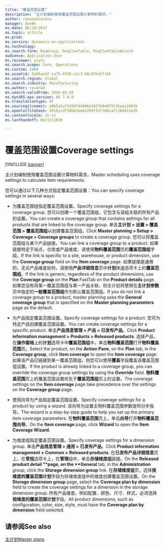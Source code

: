 ```yaml
---
title: "覆盖范围设置"
description: "主计划编制使用覆盖范围设置计算物料需求。"
author: roxanadiaconu
manager: AnnBe
ms.date: 06/20/2017
ms.topic: article
ms.prod: 
ms.service: dynamics-ax-applications
ms.technology: 
ms.search.form: ReqGroup, ReqItemTable, ReqItemTableWizard
audience: Application User
ms.reviewer: yuyus
ms.search.scope: Core, Operations
ms.custom: 2494
ms.assetid: 5a95ae4f-ca75-47d9-a1c3-68c97b42f166
ms.search.region: Global
ms.search.industry: Manufacturing
ms.author: roxanad
ms.search.validFrom: 2016-02-28
ms.dyn365.ops.version: AX 7.0.0
ms.translationtype: HT
ms.sourcegitcommit: a8b5a5af5108744406a3d2fb84d7151baea2481b
ms.openlocfilehash: 591b1cd739bb3be61299f33f180ca7c264d21a35
ms.contentlocale: zh-cn
ms.lasthandoff: 04/13/2018

---
```


# <a name="coverage-settings"></a><span data-ttu-id="30495-103">覆盖范围设置</span><span class="sxs-lookup"><span data-stu-id="30495-103">Coverage settings</span></span>

[!INCLUDE [banner](../includes/banner.md)]

<span data-ttu-id="30495-104">主计划编制使用覆盖范围设置计算物料需求。</span><span class="sxs-lookup"><span data-stu-id="30495-104">Master scheduling uses coverage settings to calculate item requirements.</span></span> 

<span data-ttu-id="30495-105">您可以通过以下几种方式指定覆盖范围设置：</span><span class="sxs-lookup"><span data-stu-id="30495-105">You can specify coverage settings in several ways:</span></span>

-   <span data-ttu-id="30495-106">为覆盖范围组指定覆盖范围设置。</span><span class="sxs-lookup"><span data-stu-id="30495-106">Specify coverage settings for a coverage group.</span></span> <span data-ttu-id="30495-107">您可以创建一个覆盖范围组，它包含与该组关联的所有产品的设置。</span><span class="sxs-lookup"><span data-stu-id="30495-107">You can create a coverage group that contains settings for all products that are linked to the coverage group.</span></span> <span data-ttu-id="30495-108">单击**主计划 &gt; 设置 &gt; 覆盖范围 &gt; 覆盖范围组**以创建覆盖范围组。</span><span class="sxs-lookup"><span data-stu-id="30495-108">Click **Master planning &gt; Setup &gt; Coverage &gt; Coverage groups** to create a coverage group.</span></span> <span data-ttu-id="30495-109">您可以将覆盖范围组与某个产品链接。</span><span class="sxs-lookup"><span data-stu-id="30495-109">You can link a coverage group to a product.</span></span> <span data-ttu-id="30495-110">如果链接特定于站点、仓库或产品维度，请使用**物料覆盖范围**页的**覆盖范围组**字段。</span><span class="sxs-lookup"><span data-stu-id="30495-110">If the link is specific to a site, warehouse, or product dimension, use the **Coverage group** field on the **Item coverage** page.</span></span> <span data-ttu-id="30495-111">如果链接是通用的，无论产品维度如何，请使用**产品详细信息**页中**计划**快速选项卡上的**覆盖范围组**。</span><span class="sxs-lookup"><span data-stu-id="30495-111">If the link is generic, regardless of the product dimensions, use the **Coverage group** on the **Plan** FastTab on the **Product details** page.</span></span> <span data-ttu-id="30495-112">如果您没有将某一覆盖范围组与某一产品关联，则主计划将使用在**主计划参数**页中指定的**一般覆盖范围组**作为默认覆盖范围组。</span><span class="sxs-lookup"><span data-stu-id="30495-112">If you do not link a coverage group to a product, master planning uses the **General coverage group** that is specified on the **Master planning parameters** page as the default.</span></span>

-   <span data-ttu-id="30495-113">为产品指定覆盖范围设置。</span><span class="sxs-lookup"><span data-stu-id="30495-113">Specify coverage settings for a product.</span></span> <span data-ttu-id="30495-114">您可为特定产品创建覆盖范围设置。</span><span class="sxs-lookup"><span data-stu-id="30495-114">You can create coverage settings for a specific product.</span></span> <span data-ttu-id="30495-115">单击**产品信息管理 &gt; 产品 &gt; 已发布产品**。</span><span class="sxs-lookup"><span data-stu-id="30495-115">Click **Product information management &gt; Products &gt; Released products**.</span></span> <span data-ttu-id="30495-116">选择产品，在**操作窗格**上的**计划**选项卡中**覆盖范围组**中，单击**物料覆盖范围**打开**物料覆盖范围**页。</span><span class="sxs-lookup"><span data-stu-id="30495-116">Select the product, on the **Action Pane**, on the **Plan** tab, in the **Coverage group**, click **Item coverage** to open the **Item coverage** page.</span></span> <span data-ttu-id="30495-117">如果该产品已链接到某一覆盖范围组，则您可以使用**覆盖**字段覆盖该覆盖范围组设置。</span><span class="sxs-lookup"><span data-stu-id="30495-117">If the product is already linked to a coverage group, you can override the coverage group settings by using the **Override** field.</span></span> <span data-ttu-id="30495-118">**物料覆盖范围**页上的覆盖范围设置优先于**覆盖范围组**页上的设置。</span><span class="sxs-lookup"><span data-stu-id="30495-118">The coverage settings on the **Item coverage** page take precedence over the settings on the **Coverage group** page.</span></span>

<!-- -->

-   <span data-ttu-id="30495-119">使用向导为产品指定覆盖范围设置。</span><span class="sxs-lookup"><span data-stu-id="30495-119">Specify coverage settings for a product by using a wizard.</span></span> <span data-ttu-id="30495-120">该向导为设置主物料覆盖范围参数提供分步指导。</span><span class="sxs-lookup"><span data-stu-id="30495-120">The wizard is a step-by-step guide to help you set up the primary item coverage parameters.</span></span> <span data-ttu-id="30495-121">在**物料覆盖范围**页上，单击**向导**打开**物料覆盖范围向导**。</span><span class="sxs-lookup"><span data-stu-id="30495-121">On the **Item coverage** page, click **Wizard** to open the **Item Coverage Wizard**.</span></span>

<!-- -->

- <span data-ttu-id="30495-122">为维度组指定覆盖范围设置。</span><span class="sxs-lookup"><span data-stu-id="30495-122">Specify coverage settings for a dimension group.</span></span> <span data-ttu-id="30495-123">单击<strong>产品信息管理 &gt; 通用 &gt; 已发布产品</strong>。</span><span class="sxs-lookup"><span data-stu-id="30495-123">Click <strong>Product information management &gt; Common &gt; Released products</strong>.</span></span> <span data-ttu-id="30495-124">在<strong>已发布产品详细信息</strong>页上，在**常规**选项卡上，在<strong>管理</strong>组中，单击<strong>存储维度组</strong>链接。</span><span class="sxs-lookup"><span data-stu-id="30495-124">On the <strong>Released product detail **page, on the **General</strong> tab, in the <strong>Administration</strong> group, click the <strong>Storage dimension group</strong> link.</span></span> <span data-ttu-id="30495-125">在<strong>存储维度组</strong>页，选择<strong>按维度的覆盖范围计划</strong>字段为存储维度组中的维度创建覆盖范围设置。</span><span class="sxs-lookup"><span data-stu-id="30495-125">On the <strong>Storage dimension group</strong> page, select the <strong>Coverage plan by dimension</strong> field to create the coverage settings for a dimension in the storage dimension group.</span></span> <span data-ttu-id="30495-126">所有产品维度，例如配置、颜色、尺寸、样式，必须选择<strong>按维度的覆盖范围计划</strong>字段。</span><span class="sxs-lookup"><span data-stu-id="30495-126">All product dimensions, such as configuration, color, size, style, must have the <strong>Coverage plan by dimension</strong> field selected.</span></span>



<a name="see-also"></a><span data-ttu-id="30495-127">请参阅</span><span class="sxs-lookup"><span data-stu-id="30495-127">See also</span></span>
--------

[<span data-ttu-id="30495-128">主计划</span><span class="sxs-lookup"><span data-stu-id="30495-128">Master plans</span></span>](master-plans.md)




